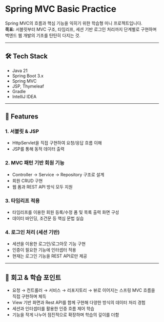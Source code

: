 # Spring MVC Basic Practice

Spring MVC의 흐름과 핵심 기능을 익히기 위한 학습형 미니 프로젝트입니다.  
**목표:** 서블릿부터 MVC 구조, 타임리프, 세션 기반 로그인 처리까지 단계별로 구현하며  
백엔드 웹 개발의 기초를 탄탄히 다지는 것.

---

## 🛠️ Tech Stack

- Java 21  
- Spring Boot 3.x  
- Spring MVC  
- JSP, Thymeleaf  
- Gradle  
- IntelliJ IDEA  

---

## 🎯 Features

### 1. 서블릿 & JSP  
- HttpServlet을 직접 구현하여 요청/응답 흐름 이해  
- JSP를 통해 동적 데이터 출력  

### 2. MVC 패턴 기반 회원 기능  
- Controller → Service → Repository 구조로 설계  
- 회원 CRUD 구현  
- 웹 폼과 REST API 방식 모두 지원  

### 3. 타임리프 적용  
- 타임리프를 이용한 회원 등록/수정 폼 및 목록 출력 화면 구성  
- 데이터 바인딩, 조건문 등 핵심 문법 실습  

### 4. 로그인 처리 (세션 기반)  
- 세션을 이용한 로그인/로그아웃 기능 구현  
- 인증이 필요한 기능에 인터셉터 적용  
- 현재는 로그인 기능을 REST API로만 제공  

---

## 📝 회고 & 학습 포인트

- 요청 → 컨트롤러 → 서비스 → 리포지토리 → 뷰로 이어지는 스프링 MVC 흐름을 직접 구현하며 체득
- View 기반 화면과 Rest API를 함께 구현해 다양한 방식의 데이터 처리 경험
- 세션과 인터셉터를 활용한 인증 흐름 제어 학습
- 기능을 작게 나누어 점진적으로 확장하며 학습의 깊이를 더함
